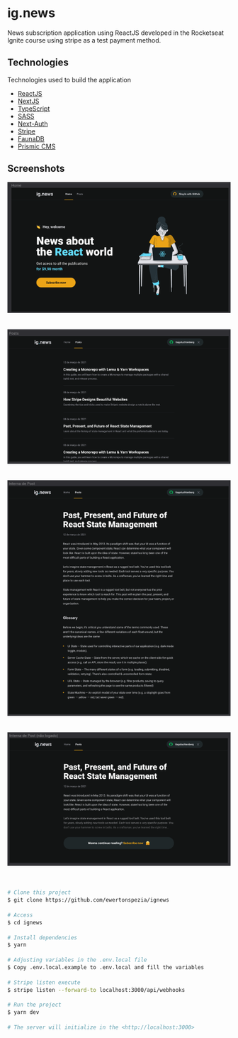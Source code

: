 # ig.news

News subscription application using ReactJS developed in the Rocketseat Ignite course using stripe as a test payment method.

## Technologies

Technologies used to build the application

- [ReactJS](https://reactjs.org/)
- [NextJS](https://nextjs.org/)
- [TypeScript](https://www.typescriptlang.org/)
- [SASS](https://sass-lang.com/)
- [Next-Auth](https://next-auth.js.org/)
- [Stripe](https://stripe.com/)
- [FaunaDB](https://fauna.com/)
- [Prismic CMS](https://prismic.io/)

## Screenshots

<div align="center" id="top"> 
  <img src="./public/images/home-ignews.png" alt="Home ignews" />
</div>
<br/>
<br/>
<div align="center" id="top"> 
  <img src="./public/images/posts-ignews.png" alt="Posts ignews" />
</div>
<br/>
<br/>
<div align="center" id="top"> 
  <img src="./public/images/inside-posts-ignews.png" alt="Inside posts ignews" />
</div>
<br/>
<br/>
<div align="center" id="top"> 
  <img src="./public/images/posts-not-login-ignews.png" alt="Posts not login ignews" />
</div>
<br/>
<br/>

```bash
# Clone this project
$ git clone https://github.com/ewertonspezia/ignews

# Access
$ cd ignews

# Install dependencies
$ yarn

# Adjusting variables in the .env.local file
$ Copy .env.local.example to .env.local and fill the variables

# Stripe listen execute
$ stripe listen --forward-to localhost:3000/api/webhooks

# Run the project
$ yarn dev

# The server will initialize in the <http://localhost:3000>
```
